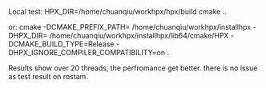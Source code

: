 Local test:
HPX_DIR=/home/chuanqiu/workhpx/hpx/build cmake ..


or:
cmake -DCMAKE_PREFIX_PATH= /home/chuanqiu/workhpx/installhpx -DHPX_DIR= /home/chuanqiu/workhpx/installhpx/lib64/cmake/HPX -DCMAKE_BUILD_TYPE=Release -DHPX_IGNORE_COMPILER_COMPATIBILITY=on .

Results show over 20 threads, the perfromance get better.
there is no issue as test result on rostam.

